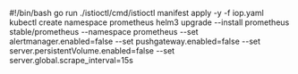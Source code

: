 #!/bin/bash
go run ./istioctl/cmd/istioctl manifest apply -y -f iop.yaml
kubectl create namespace prometheus
helm3 upgrade --install prometheus stable/prometheus --namespace prometheus --set alertmanager.enabled=false --set pushgateway.enabled=false --set server.persistentVolume.enabled=false --set server.global.scrape_interval=15s
